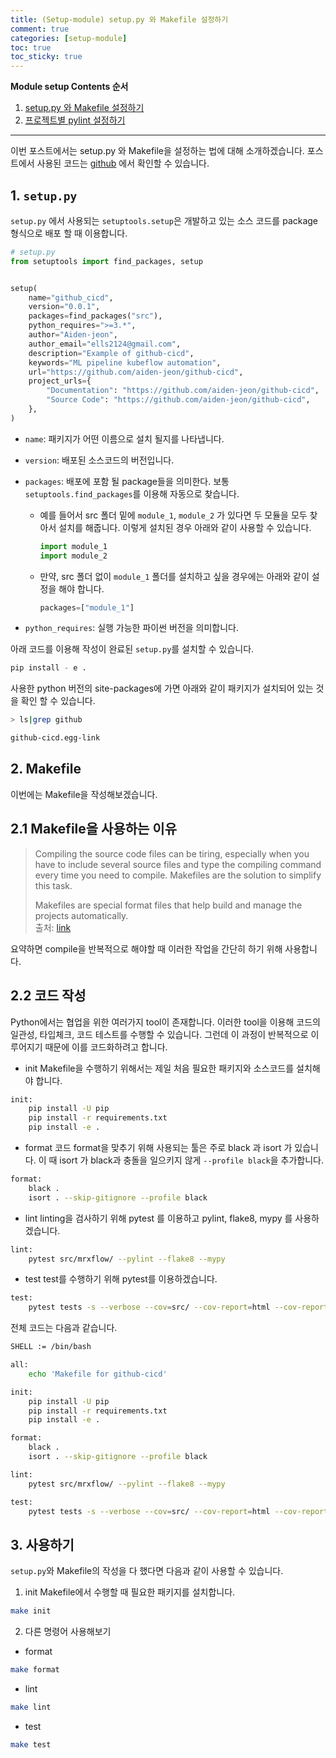```yaml
---
title: (Setup-module) setup.py 와 Makefile 설정하기
comment: true
categories: [setup-module]
toc: true
toc_sticky: true
---
```


**Module setup Contents 순서**
1. [setup.py 와 Makefile 설정하기](https://aiden-jeon.github.io/setup-module/makefile)
2. [프로젝트별 pylint 설정하기](https://aiden-jeon.github.io/setup-module/pylintrc)

---

이번 포스트에서는 setup.py 와 Makefile을 설정하는 법에 대해 소개하겠습니다. 포스트에서 사용된 코드는 [github](https://github.com/aiden-jeon/github-cicd) 에서 확인할 수 있습니다.

## 1. `setup.py`
`setup.py` 에서 사용되는 `setuptools.setup`은 개발하고 있는 소스 코드를 package 형식으로 배포 할 때 이용합니다.
```python
# setup.py
from setuptools import find_packages, setup


setup(
    name="github_cicd",
    version="0.0.1",
    packages=find_packages("src"),
    python_requires=">=3.*",
    author="Aiden-jeon",
    author_email="ells2124@gmail.com",
    description="Example of github-cicd",
    keywords="ML pipeline kubeflow automation",
    url="https://github.com/aiden-jeon/github-cicd",
    project_urls={
        "Documentation": "https://github.com/aiden-jeon/github-cicd",
        "Source Code": "https://github.com/aiden-jeon/github-cicd",
    },
)

```
- `name`: 패키지가 어떤 이름으로 설치 될지를 나타냅니다.
- `version`: 배포된 소스코드의 버전입니다.
- `packages`: 배포에 포함 될 package들을 의미한다. 보통 `setuptools.find_packages`를 이용해 자동으로 찾습니다.
	- 예를 들어서 src 폴더 밑에 `module_1`, `module_2` 가 있다면 두 모듈을 모두 찾아서 설치를 해줍니다. 이렇게 설치된 경우 아래와 같이 사용할 수 있습니다.
		```python
		import module_1
		import module_2
		```
	- 만약, src 폴더 없이 `module_1` 폴더를 설치하고 싶을 경우에는 아래와 같이 설정을 해야 합니다.
		```python
		packages=["module_1"]
		```

- `python_requires`: 실행 가능한 파이썬 버전을 의미합니다.

아래 코드를 이용해 작성이 완료된 `setup.py`를 설치할 수 있습니다.
```python
pip install - e .
```

사용한 python 버전의 site-packages에 가면 아래와 같이 패키지가 설치되어 있는 것을 확인 할 수 있습니다.
```bash
> ls|grep github

github-cicd.egg-link
```

## 2. Makefile
이번에는 Makefile을 작성해보겠습니다.

## 2.1 Makefile을 사용하는 이유
> Compiling the source code files can be tiring, especially when you have to include several source files and type the compiling command every time you need to compile. Makefiles are the solution to simplify this task.
> 
> Makefiles are special format files that help build and manage the projects automatically.  
> 출처: [link](https://www.tutorialspoint.com/makefile/why_makefile.htm#:~:text=Compiling%20the%20source%20code%20files,and%20manage%20the%20projects%20automatically)

요약하면 compile을 반복적으로 해야할 때 이러한 작업을 간단히 하기 위해 사용합니다.

## 2.2 코드 작성
Python에서는 협업을 위한 여러가지 tool이 존재합니다. 
이러한 tool을 이용해 코드의 일관성, 타입체크, 코드 테스트를 수행할 수 있습니다.
그런데 이 과정이 반복적으로 이루어지기 때문에 이를 코드화하려고 합니다.

- init
Makefile을 수행하기 위해서는 제일 처음 필요한 패키지와 소스코드를 설치해야 합니다.
```bash
init:
	pip install -U pip
	pip install -r requirements.txt
	pip install -e .
```

- format
코드 format을 맞추기 위해 사용되는 툴은 주로 black 과 isort 가 있습니다. 
이 때 isort 가 black과 충돌을 일으키지 않게 `--profile black`을 추가합니다.
```bash
format:
	black .
	isort . --skip-gitignore --profile black
```

- lint
linting을 검사하기 위해 pytest 를 이용하고 pylint, flake8, mypy 를 사용하겠습니다.
```bash
lint:
	pytest src/mrxflow/ --pylint --flake8 --mypy
```

- test
test를 수행하기 위해 pytest를 이용하겠습니다.
```bash
test:
	pytest tests -s --verbose --cov=src/ --cov-report=html --cov-report=term-missing
```

전체 코드는 다음과 같습니다.
```bash
SHELL := /bin/bash

all:
	echo 'Makefile for github-cicd'

init:
	pip install -U pip
	pip install -r requirements.txt
	pip install -e .

format:
	black .
	isort . --skip-gitignore --profile black

lint:
	pytest src/mrxflow/ --pylint --flake8 --mypy

test:
	pytest tests -s --verbose --cov=src/ --cov-report=html --cov-report=term-missing
```

## 3. 사용하기
`setup.py`와 Makefile의 작성을 다 했다면 다음과 같이 사용할 수 있습니다.

1. init
Makefile에서 수행할 때 필요한 패키지를 설치합니다.
```bash
make init
```

2. 다른 명령어 사용해보기

- format
```bash
make format
```

- lint
```bash
make lint
```

- test
```bash
make test
```
